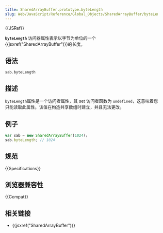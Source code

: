 ```yaml
---
title: SharedArrayBuffer.prototype.byteLength
slug: Web/JavaScript/Reference/Global_Objects/SharedArrayBuffer/byteLength
---
```


{{JSRef}}

**`byteLength`** 访问器属性表示以字节为单位的一个{{jsxref("SharedArrayBuffer")}}的长度。

## 语法

```plain
sab.byteLength
```

## 描述

`byteLength`属性是一个访问者属性，其 set 访问者函数为 `undefined`，这意味着您只能读取此属性。该值在构造共享数组时建立，并且无法更改。

## 例子

```js
var sab = new SharedArrayBuffer(1024);
sab.byteLength; // 1024
```

## 规范

{{Specifications}}

## 浏览器兼容性

{{Compat}}

## 相关链接

- {{jsxref("SharedArrayBuffer")}}
